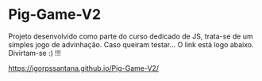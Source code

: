 # Pig-Game-V2

Projeto desenvolvido como parte do curso dedicado de JS, trata-se de um simples jogo de advinhação. Caso queiram testar... O link está logo abaixo. Divirtam-se :) !!!

https://igorpssantana.github.io/Pig-Game-V2/
